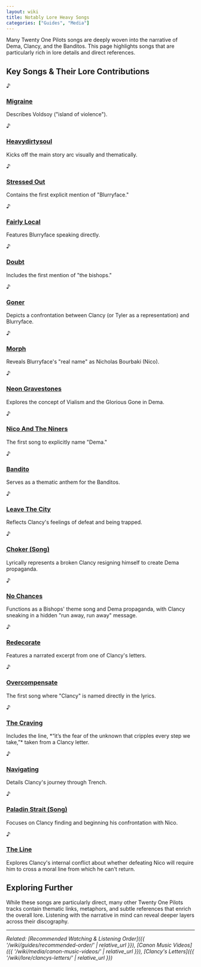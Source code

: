 ```yaml
---
layout: wiki
title: Notably Lore Heavy Songs
categories: ["Guides", "Media"]
---
```


Many Twenty One Pilots songs are deeply woven into the narrative of Dema, Clancy, and the Banditos. This page highlights songs that are particularly rich in lore details and direct references.

## <span class="tape-accent-yellow">Key Songs & Their Lore Contributions</span>

<div class="song-gallery-container">
  <div class="song-gallery-item">
    <div class="song-thumbnail"><span class="thumbnail-placeholder-text">♪</span></div>
    <div class="song-info">
      <h3 class="song-title"><a href="https://music.youtube.com/search?q=Twenty+One+Pilots+Migraine" target="_blank" rel="noopener noreferrer">Migraine</a></h3>
      <p class="song-description">Describes Voldsoy ("island of violence").</p>
    </div>
  </div>
  <div class="song-gallery-item">
    <div class="song-thumbnail"><span class="thumbnail-placeholder-text">♪</span></div>
    <div class="song-info">
      <h3 class="song-title"><a href="https://music.youtube.com/search?q=Twenty+One+Pilots+Heavydirtysoul" target="_blank" rel="noopener noreferrer">Heavydirtysoul</a></h3>
      <p class="song-description">Kicks off the main story arc visually and thematically.</p>
    </div>
  </div>
  <div class="song-gallery-item">
    <div class="song-thumbnail"><span class="thumbnail-placeholder-text">♪</span></div>
    <div class="song-info">
      <h3 class="song-title"><a href="https://music.youtube.com/search?q=Twenty+One+Pilots+Stressed+Out" target="_blank" rel="noopener noreferrer">Stressed Out</a></h3>
      <p class="song-description">Contains the first explicit mention of "Blurryface."</p>
    </div>
  </div>
  <div class="song-gallery-item">
    <div class="song-thumbnail"><span class="thumbnail-placeholder-text">♪</span></div>
    <div class="song-info">
      <h3 class="song-title"><a href="https://music.youtube.com/search?q=Twenty+One+Pilots+Fairly+Local" target="_blank" rel="noopener noreferrer">Fairly Local</a></h3>
      <p class="song-description">Features Blurryface speaking directly.</p>
    </div>
  </div>
  <div class="song-gallery-item">
    <div class="song-thumbnail"><span class="thumbnail-placeholder-text">♪</span></div>
    <div class="song-info">
      <h3 class="song-title"><a href="https://music.youtube.com/search?q=Twenty+One+Pilots+Doubt" target="_blank" rel="noopener noreferrer">Doubt</a></h3>
      <p class="song-description">Includes the first mention of "the bishops."</p>
    </div>
  </div>
  <div class="song-gallery-item">
    <div class="song-thumbnail"><span class="thumbnail-placeholder-text">♪</span></div>
    <div class="song-info">
      <h3 class="song-title"><a href="https://music.youtube.com/search?q=Twenty+One+Pilots+Goner" target="_blank" rel="noopener noreferrer">Goner</a></h3>
      <p class="song-description">Depicts a confrontation between Clancy (or Tyler as a representation) and Blurryface.</p>
    </div>
  </div>
  <div class="song-gallery-item">
    <div class="song-thumbnail"><span class="thumbnail-placeholder-text">♪</span></div>
    <div class="song-info">
      <h3 class="song-title"><a href="https://music.youtube.com/search?q=Twenty+One+Pilots+Morph" target="_blank" rel="noopener noreferrer">Morph</a></h3>
      <p class="song-description">Reveals Blurryface's "real name" as Nicholas Bourbaki (Nico).</p>
    </div>
  </div>
  <div class="song-gallery-item">
    <div class="song-thumbnail"><span class="thumbnail-placeholder-text">♪</span></div>
    <div class="song-info">
      <h3 class="song-title"><a href="https://music.youtube.com/search?q=Twenty+One+Pilots+Neon+Gravestones" target="_blank" rel="noopener noreferrer">Neon Gravestones</a></h3>
      <p class="song-description">Explores the concept of Vialism and the Glorious Gone in Dema.</p>
    </div>
  </div>
  <div class="song-gallery-item">
    <div class="song-thumbnail"><span class="thumbnail-placeholder-text">♪</span></div>
    <div class="song-info">
      <h3 class="song-title"><a href="https://music.youtube.com/search?q=Twenty+One+Pilots+Nico+And+The+Niners" target="_blank" rel="noopener noreferrer">Nico And The Niners</a></h3>
      <p class="song-description">The first song to explicitly name "Dema."</p>
    </div>
  </div>
  <div class="song-gallery-item">
    <div class="song-thumbnail"><span class="thumbnail-placeholder-text">♪</span></div>
    <div class="song-info">
      <h3 class="song-title"><a href="https://music.youtube.com/search?q=Twenty+One+Pilots+Bandito" target="_blank" rel="noopener noreferrer">Bandito</a></h3>
      <p class="song-description">Serves as a thematic anthem for the Banditos.</p>
    </div>
  </div>
  <div class="song-gallery-item">
    <div class="song-thumbnail"><span class="thumbnail-placeholder-text">♪</span></div>
    <div class="song-info">
      <h3 class="song-title"><a href="https://music.youtube.com/search?q=Twenty+One+Pilots+Leave+The+City" target="_blank" rel="noopener noreferrer">Leave The City</a></h3>
      <p class="song-description">Reflects Clancy's feelings of defeat and being trapped.</p>
    </div>
  </div>
  <div class="song-gallery-item">
    <div class="song-thumbnail"><span class="thumbnail-placeholder-text">♪</span></div>
    <div class="song-info">
      <h3 class="song-title"><a href="https://music.youtube.com/search?q=Twenty+One+Pilots+Choker" target="_blank" rel="noopener noreferrer">Choker (Song)</a></h3>
      <p class="song-description">Lyrically represents a broken Clancy resigning himself to create Dema propaganda.</p>
    </div>
  </div>
  <div class="song-gallery-item">
    <div class="song-thumbnail"><span class="thumbnail-placeholder-text">♪</span></div>
    <div class="song-info">
      <h3 class="song-title"><a href="https://music.youtube.com/search?q=Twenty+One+Pilots+No+Chances" target="_blank" rel="noopener noreferrer">No Chances</a></h3>
      <p class="song-description">Functions as a Bishops' theme song and Dema propaganda, with Clancy sneaking in a hidden "run away, run away" message.</p>
    </div>
  </div>
  <div class="song-gallery-item">
    <div class="song-thumbnail"><span class="thumbnail-placeholder-text">♪</span></div>
    <div class="song-info">
      <h3 class="song-title"><a href="https://music.youtube.com/search?q=Twenty+One+Pilots+Redecorate" target="_blank" rel="noopener noreferrer">Redecorate</a></h3>
      <p class="song-description">Features a narrated excerpt from one of Clancy's letters.</p>
    </div>
  </div>
  <div class="song-gallery-item">
    <div class="song-thumbnail"><span class="thumbnail-placeholder-text">♪</span></div>
    <div class="song-info">
      <h3 class="song-title"><a href="https://music.youtube.com/search?q=Twenty+One+Pilots+Overcompensate" target="_blank" rel="noopener noreferrer">Overcompensate</a></h3>
      <p class="song-description">The first song where "Clancy" is named directly in the lyrics.</p>
    </div>
  </div>
  <div class="song-gallery-item">
    <div class="song-thumbnail"><span class="thumbnail-placeholder-text">♪</span></div>
    <div class="song-info">
      <h3 class="song-title"><a href="https://music.youtube.com/search?q=Twenty+One+Pilots+The+Craving" target="_blank" rel="noopener noreferrer">The Craving</a></h3>
      <p class="song-description">Includes the line, *“it’s the fear of the unknown that cripples every step we take,”* taken from a Clancy letter.</p>
    </div>
  </div>
  <div class="song-gallery-item">
    <div class="song-thumbnail"><span class="thumbnail-placeholder-text">♪</span></div>
    <div class="song-info">
      <h3 class="song-title"><a href="https://music.youtube.com/search?q=Twenty+One+Pilots+Navigating" target="_blank" rel="noopener noreferrer">Navigating</a></h3>
      <p class="song-description">Details Clancy's journey through Trench.</p>
    </div>
  </div>
  <div class="song-gallery-item">
    <div class="song-thumbnail"><span class="thumbnail-placeholder-text">♪</span></div>
    <div class="song-info">
      <h3 class="song-title"><a href="https://music.youtube.com/search?q=Twenty+One+Pilots+Paladin+Strait" target="_blank" rel="noopener noreferrer">Paladin Strait (Song)</a></h3>
      <p class="song-description">Focuses on Clancy finding and beginning his confrontation with Nico.</p>
    </div>
  </div>
  <div class="song-gallery-item">
    <div class="song-thumbnail"><span class="thumbnail-placeholder-text">♪</span></div>
    <div class="song-info">
      <h3 class="song-title"><a href="https://music.youtube.com/search?q=Twenty+One+Pilots+The+Line" target="_blank" rel="noopener noreferrer">The Line</a></h3>
      <p class="song-description">Explores Clancy's internal conflict about whether defeating Nico will require him to cross a moral line from which he can't return.</p>
    </div>
  </div>
</div>

## <span class="tape-accent-red">Exploring Further</span>

While these songs are particularly direct, many other Twenty One Pilots tracks contain thematic links, metaphors, and subtle references that enrich the overall lore. Listening with the narrative in mind can reveal deeper layers across their discography.

---

*Related: [Recommended Watching & Listening Order]({{ '/wiki/guides/recommended-order/' | relative_url }}), [Canon Music Videos]({{ '/wiki/media/canon-music-videos/' | relative_url }}), [Clancy's Letters]({{ '/wiki/lore/clancys-letters/' | relative_url }})*